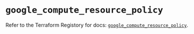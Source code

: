 # `google_compute_resource_policy`

Refer to the Terraform Registory for docs: [`google_compute_resource_policy`](https://registry.terraform.io/providers/hashicorp/google/5.8.0/docs/resources/compute_resource_policy).
